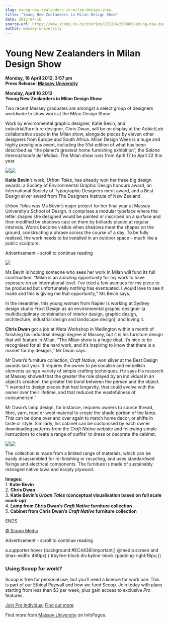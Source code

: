 ```yaml
---
slug: young-new-zealanders-in-milan-design-show
title: "Young New Zealanders in Milan Design Show"
date: 2012-04-16
source-url: https://www.scoop.co.nz/stories/ED1204/S00060/young-new-zealanders-in-milan-design-show.htm
author: massey-university
---
```

Young New Zealanders in Milan Design Show
=========================================

**Monday, 16 April 2012, 3:57 pm**  
**Press Release: [Massey University](https://info.scoop.co.nz/Massey_University)**

**Monday, April 16 2012**  
**Young New Zealanders in Milan Design Show**

Two recent Massey graduates are amongst a select group of designers worldwide to show work at the Milan Design Show.

Work by environmental graphic designer, Katie Bevin, and industrial/furniture designer, Chris Dwan, will be on display at the _AddictLab_ collaborative space in the Milan show, alongside pieces by eleven other designers from Europe and South Africa. Milan Design Week is a huge and highly prestigious event, including the 51st edition of what has been described as “the planet’s greatest home furnishing exhibition”, the _Salone Internazionale del Mobile_. The Milan show runs from April 17 to April 22 this year.

  
![](http://img.scoop.co.nz/stories/images/1204/2d8b8188b5d7231b3968.jpeg)![](http://img.scoop.co.nz/stories/images/1204/b4c2aa6680ee6160fbef.jpeg)

**Katie Bevin**’s work, _Urban Tales_, has already won her three big design awards: a Society of Environmental Graphic Design honours award, an International Society of Typographic Designers merit award, and a Best Design silver award from The Designers Institute of New Zealand.

_Urban Tales_ was Ms Bevin’s major project for her final year at Massey University’s School of Design. It comprises a modular typeface where the letter shapes she designed would be painted or inscribed on a surface and then modified by shadows cast on them by bollards placed at regular intervals. Words become visible when shadows meet the shapes on the ground, constructing a phrase across the course of a day. To be fully realised, the work needs to be installed in an outdoor space – much like a public sculpture.

Advertisement - scroll to continue reading





![](http://img.scoop.co.nz/stories/images/1204/3f4586747d374b499444.jpeg)

Ms Bevin is hoping someone who sees her work in Milan will fund its full construction. “Milan is an amazing opportunity for my work to have exposure on an international level. I've tried a few avenues for my piece to be produced but unfortunately nothing has eventuated. I would love to see it made and this is giving me that opportunity,” Ms Bevin says.

In the meantime, this young woman from Napier is working at Sydney design studio Frost Design as an environmental graphic designer (a multidisciplinary combination of interior design, graphic design, architecture, industrial design and landscape design), and loving it.

**Chris Dwan** got a job at Weta Workshop in Wellington within a month of finishing his industrial design degree at Massey, but it is his furniture design that will feature in Milan. “The Milan show is a huge deal. It’s nice to be recognised for all the hard work, and it’s inspiring to know that there is a market for my designs,” Mr Dwan says.

Mr Dwan’s furniture collection, _Craft Native_, won silver at the Best Design awards last year. It requires the owner to personalise and embellish elements using a variety of simple crafting techniques. He says his research at Massey showed that the greater the role played by an individual in an object’s creation, the greater the bond between the person and the object. “I wanted to design pieces that had longevity, that could evolve with the owner over their lifetime, and that reduced the wastefulness of consumerism.”

Mr Dwan’s lamp design, for instance, requires owners to source thread, fibre, yarn, rope or wool material to create the shade portion of the lamp. This can be done over and over again to match home decor, or shifts in taste or style. Similarly, his cabinet can be customised by each owner downloading patterns from the _Craft Native_ website and following simple instructions to create a range of outfits’ to dress or decorate the cabinet.

![](http://img.scoop.co.nz/stories/images/1204/c6eb8f23c3580bceabd7.jpeg)![](http://img.scoop.co.nz/stories/images/1204/f047e02a0d759ceff55d.jpeg)

The collection is made from a limited range of materials, which can be easily disassembled for re-finishing or recycling, and uses standardised fixings and electrical components. The furniture is made of sustainably managed native tawa and ecoply plywood.

  
**Images:**  
1\. **Katie Bevin**  
2\. **Chris Dwan**  
3\. **Katie Bevin’s _Urban Tales_ (conceptual visualisation based on full scale mock-up)**  
4\. **Lamp from Chris Dwan’s _Craft Native_ furniture collection**  
5\. **Cabinet from Chris Dwan’s _Craft Native_ furniture collection**  

ENDS

[© Scoop Media](http://www.scoop.co.nz/about/terms.html)  

Advertisement - scroll to continue reading



a.supporter:hover {background:#EC4438!important;} @media screen and (max-width: 480px) { #byline-block div.byline-block {padding-right:16px;}}

### Using Scoop for work?

Scoop is free for personal use, but you’ll need a licence for work use. This is part of our Ethical Paywall and how we fund Scoop. Join today with plans starting from less than $3 per week, plus gain access to exclusive _Pro_ features.  
  
[Join Pro Individual](https://pro.scoop.co.nz/Individual/?from=ProIn24) [Find out more](https://pro.scoop.co.nz/using-scoop-for-work/?from=ProIn24)

Find more from [Massey University](https://info.scoop.co.nz/Massey_University) on InfoPages.